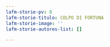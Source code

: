 ```yaml
---
lafm-storie-pv: 8
lafm-storie-titulo: COLPO DI FORTUNA
lafm-storie-image: ''
lafm-storie-autores-list: []

---
```

